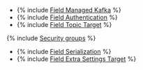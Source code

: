 * {% include [Field Managed Kafka](../../fields/kafka/ui/managed-kafka.md) %}
* {% include [Field Authentication](../../fields/kafka/ui/authentication.md) %}
* {% include [Field Topic Target](../../fields/kafka/ui/topic-target.md) %}

{% include [Security groups](../../fields/kafka/ui/security-groups.md) %}

* {% include [Field Serialization](../../fields/kafka/ui/serialization.md) %}
* {% include [Field Extra Settings Target](../../fields/kafka/ui/extra-settings-target.md) %}
